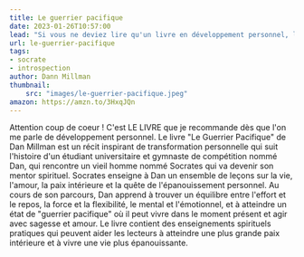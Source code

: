 ```yaml
---
title: Le guerrier pacifique
date: 2023-01-26T10:57:00
lead: "Si vous ne deviez lire qu'un livre en développement personnel, le voici ! Découvrez ce que Socrate va vous apporter."
url: le-guerrier-pacifique
tags: 
- socrate
- introspection
author: Dann Millman
thumbnail: 
    src: "images/le-guerrier-pacifique.jpeg"
amazon: https://amzn.to/3HxqJQn
---
```


Attention coup de coeur ! C'est LE LIVRE que je recommande dès que l'on me parle de développement personnel.
Le livre "Le Guerrier Pacifique" de Dan Millman est un récit inspirant de transformation personnelle qui suit l'histoire d'un étudiant universitaire et gymnaste de compétition nommé Dan, qui rencontre un vieil homme nommé Socrates qui va devenir son mentor spirituel. Socrates enseigne à Dan un ensemble de leçons sur la vie, l'amour, la paix intérieure et la quête de l'épanouissement personnel. Au cours de son parcours, Dan apprend à trouver un équilibre entre l'effort et le repos, la force et la flexibilité, le mental et l'émotionnel, et à atteindre un état de "guerrier pacifique" où il peut vivre dans le moment présent et agir avec sagesse et amour. Le livre contient des enseignements spirituels pratiques qui peuvent aider les lecteurs à atteindre une plus grande paix intérieure et à vivre une vie plus épanouissante.



